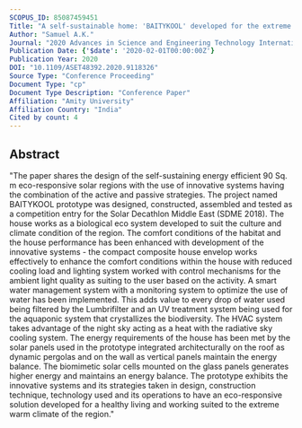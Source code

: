 ```yaml
---
SCOPUS_ID: 85087459451
Title: "A self-sustainable home: 'BAITYKOOL' developed for the extreme warm climate an experimentation of active passive strategies"
Author: "Samuel A.K."
Journal: "2020 Advances in Science and Engineering Technology International Conferences, ASET 2020"
Publication Date: {'$date': '2020-02-01T00:00:00Z'}
Publication Year: 2020
DOI: "10.1109/ASET48392.2020.9118326"
Source Type: "Conference Proceeding"
Document Type: "cp"
Document Type Description: "Conference Paper"
Affiliation: "Amity University"
Affiliation Country: "India"
Cited by count: 4
---
```


## Abstract
"The paper shares the design of the self-sustaining energy efficient 90 Sq. m eco-responsive solar regions with the use of innovative systems having the combination of the active and passive strategies. The project named BAITYKOOL prototype was designed, constructed, assembled and tested as a competition entry for the Solar Decathlon Middle East (SDME 2018). The house works as a biological eco system developed to suit the culture and climate condition of the region. The comfort conditions of the habitat and the house performance has been enhanced with development of the innovative systems - the compact composite house envelop works effectively to enhance the comfort conditions within the house with reduced cooling load and lighting system worked with control mechanisms for the ambient light quality as suiting to the user based on the activity. A smart water management system with a monitoring system to optimize the use of water has been implemented. This adds value to every drop of water used being filtered by the Lumbrifilter and an UV treatment system being used for the aquaponic system that crystallizes the biodiversity. The HVAC system takes advantage of the night sky acting as a heat with the radiative sky cooling system. The energy requirements of the house has been met by the solar panels used in the prototype integrated architecturally on the roof as dynamic pergolas and on the wall as vertical panels maintain the energy balance. The biomimetic solar cells mounted on the glass panels generates higher energy and maintains an energy balance. The prototype exhibits the innovative systems and its strategies taken in design, construction technique, technology used and its operations to have an eco-responsive solution developed for a healthy living and working suited to the extreme warm climate of the region."
